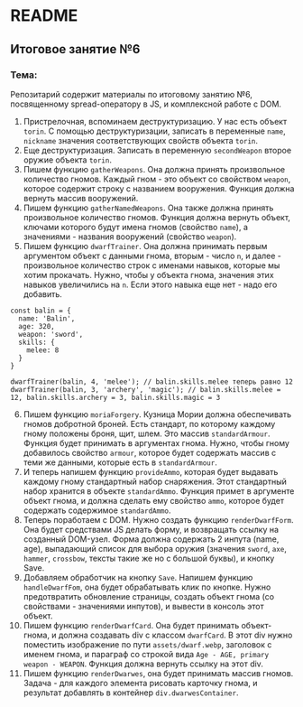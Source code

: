  # README

## Итоговое занятие №6

### Тема:

Репозитарий содержит материалы по итоговому занятию №6, посвященному spread-оператору в JS, и комплексной работе с DOM.

1. Пристрелочная, вспоминаем деструктуризацию. У нас есть объект `torin`. С помощью деструктуризации, записать в переменные `name`, `nickname` значения соответствующих свойств объекта `torin`.
2. Еще деструктуризация. Записать в переменную `secondWeapon` второе оружие объекта `torin`.
3. Пишем функцию `gatherWeapons`. Она должна принять произвольное количество гномов. Каждый гном - это объект со свойством `weapon`, которое содержит строку с названием вооружения. Функция должна вернуть массив вооружений.
4. Пишем функцию `gatherNamedWeapons`. Она также должна принять произвольное количество гномов. Функция должна вернуть объект, ключами которого будут имена гномов (свойство `name`), а значениями - названия вооружений (свойство `weapon`).
5. Пишем функцию `dwarfTrainer`. Она должна принимать первым аргументом объект с данными гнома, вторым - число `n`, и далее - произвольное количество строк с именами навыков, которые мы хотим прокачать. Нужно, чтобы у объекта гнома, значения этих навыков увеличились на `n`. Если этого навыка еще нет - надо его добавить.
```
const balin = {
  name: 'Balin',
  age: 320,
  weapon: 'sword',
  skills: {
    melee: 8
  }
}

dwarfTrainer(balin, 4, 'melee'); // balin.skills.melee теперь равно 12
dwarfTrainer(balin, 3, 'archery', 'magic'); // balin.skills.melee = 12, balin.skills.archery = 3, balin.skills.magic = 3
```

6. Пишем функцию `moriaForgery`. Кузница Мории должна обеспечивать гномов добротной броней. Есть стандарт, по которому каждому гному положены броня, щит, шлем. Это массив `standardArmour`. Функция будет принимать в аргументах гнома. Нужно, чтобы гному добавилось свойство `armour`, которое будет содержать массив с теми же данными, которые есть в `standardArmour`.
7. И теперь напишем функцию `provideAmmo`, которая будет выдавать каждому гному стандартный набор снаряжения. Этот стандартный набор хранится в объекте `standardAmmo`. Функция примет в аргументе объект гнома, и должна сделать ему свойство `ammo`, которое будет содержать содержимое `standardAmmo`.
8. Теперь поработаем с DOM. Нужно создать функцию `renderDwarfForm`. Она будет средствами JS делать форму, и возвращать ссылку на созданный DOM-узел. Форма должна содержать 2 инпута (name, age), выпадающий список для выбора оружия (значения `sword`, `axe`, `hammer`, `crossbow`, тексты такие же но с большой буквы), и кнопку Save.
9. Добавляем обработчик на кнопку `Save`. Напишем функцию `handleDwarfFom`, она будет обрабатывать клик по кнопке. Нужно предотвратить обновление страницы, создать объект гнома (со свойствами - значениями инпутов), и вывести в консоль этот объект.
10. Пишем функцию `renderDwarfCard`. Она будет принимать объект-гнома, и должна создавать div с классом `dwarfCard`. В этот
div нужно поместить изображение по пути `assets/dwarf.webp`, заголовок с именем гнома, и параграф со строкой вида `Age - AGE, primary weapon - WEAPON`. Функция должна вернуть ссылку на этот div.
11. Пишем функцию `renderDwarwes`, она будет принимать массив гномов. Задача - для каждого элемента рисовать карточку гнома, и результат добавлять в контейнер `div.dwarwesContainer`.